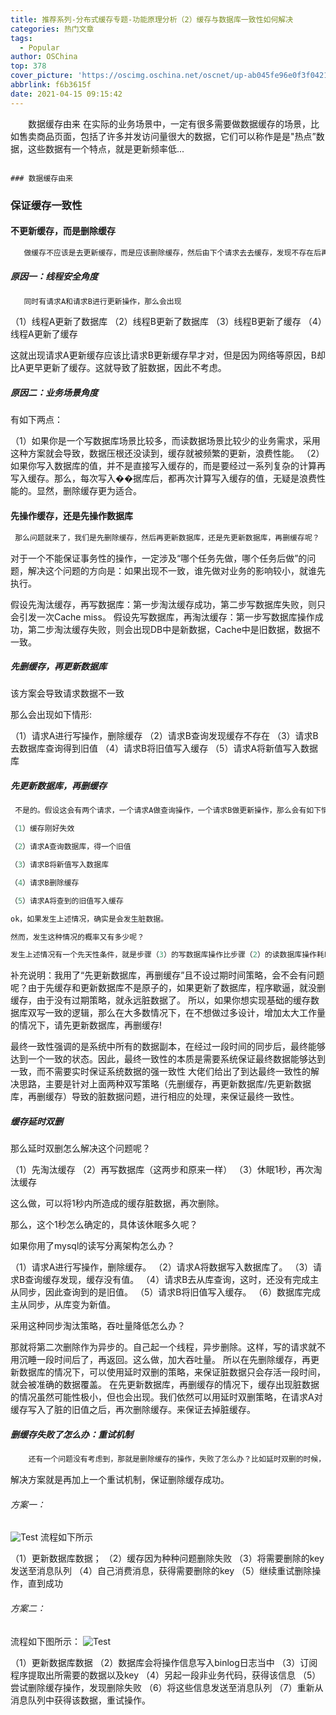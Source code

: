 ```yaml
---
title: 推荐系列-分布式缓存专题-功能原理分析（2）缓存与数据库一致性如何解决
categories: 热门文章
tags:
  - Popular
author: OSChina
top: 378
cover_picture: 'https://oscimg.oschina.net/oscnet/up-ab045fe96e0f3f0421f5813243ac890a406.png'
abbrlink: f6b3615f
date: 2021-04-15 09:15:42
---
```


&emsp;&emsp;数据缓存由来 在实际的业务场景中，一定有很多需要做数据缓存的场景，比如售卖商品页面，包括了许多并发访问量很大的数据，它们可以称作是是"热点”数据，这些数据有一个特点，就是更新频率低...
<!-- more -->

                                                                                                                                                                                        ### 数据缓存由来 
 
### 保证缓存一致性 
#### 不更新缓存，而是删除缓存 
 ```java 
    做缓存不应该是去更新缓存，而是应该删除缓存，然后由下个请求去去缓存，发现不存在后再读取数据库，写入缓存。

  ```  
##### 原因一：线程安全角度 
 ```java 
    同时有请求A和请求B进行更新操作，那么会出现

  ```  
 
 （1）线程A更新了数据库 
 （2）线程B更新了数据库 
 （3）线程B更新了缓存 
 （4）线程A更新了缓存 
 
 
这就出现请求A更新缓存应该比请求B更新缓存早才对，但是因为网络等原因，B却比A更早更新了缓存。这就导致了脏数据，因此不考虑。 
##### 原因二：业务场景角度 
有如下两点： 
 
 （1）如果你是一个写数据库场景比较多，而读数据场景比较少的业务需求，采用这种方案就会导致，数据压根还没读到，缓存就被频繁的更新，浪费性能。 
 （2）如果你写入数据库的值，并不是直接写入缓存的，而是要经过一系列复杂的计算再写入缓存。那么，每次写入��据库后，都再次计算写入缓存的值，无疑是浪费性能的。显然，删除缓存更为适合。 
 
 
#### 先操作缓存，还是先操作数据库 
 ```java 
  那么问题就来了，我们是先删除缓存，然后再更新数据库，还是先更新数据库，再删缓存呢？

  ```  
对于一个不能保证事务性的操作，一定涉及“哪个任务先做，哪个任务后做”的问题，解决这个问题的方向是：如果出现不一致，谁先做对业务的影响较小，就谁先执行。 
 
 假设先淘汰缓存，再写数据库：第一步淘汰缓存成功，第二步写数据库失败，则只会引发一次Cache miss。 
 假设先写数据库，再淘汰缓存：第一步写数据库操作成功，第二步淘汰缓存失败，则会出现DB中是新数据，Cache中是旧数据，数据不一致。 
 
##### 先删缓存，再更新数据库 
该方案会导致请求数据不一致 
 
那么会出现如下情形: 
 
 （1）请求A进行写操作，删除缓存 
 （2）请求B查询发现缓存不存在 
 （3）请求B去数据库查询得到旧值 
 （4）请求B将旧值写入缓存 
 （5）请求A将新值写入数据库 
 
 
##### 先更新数据库，再删缓存 
 ```java 
  不是的。假设这会有两个请求，一个请求A做查询操作，一个请求B做更新操作，那么会有如下情形产生：

（1）缓存刚好失效

（2）请求A查询数据库，得一个旧值

（3）请求B将新值写入数据库

（4）请求B删除缓存

（5）请求A将查到的旧值写入缓存

ok，如果发生上述情况，确实是会发生脏数据。

然而，发生这种情况的概率又有多少呢？

发生上述情况有一个先天性条件，就是步骤（3）的写数据库操作比步骤（2）的读数据库操作耗时更短，才有可能使得步骤（4）先于步骤（5）。可是，大家想想，数据库的读操作的速度远快于写操作的（不然做读写分离干嘛，做读写分离的意义就是因为读操作比较快，耗资源少），因此步骤（3）耗时比步骤（2）更短，这一情形很难出现。


  ```  
 
补充说明：我用了“先更新数据库，再删缓存”且不设过期时间策略，会不会有问题呢？由于先缓存和更新数据库不是原子的，如果更新了数据库，程序歇逼，就没删缓存，由于没有过期策略，就永远脏数据了。 
所以，如果你想实现基础的缓存数据库双写一致的逻辑，那么在大多数情况下，在不想做过多设计，增加太大工作量的情况下，请先更新数据库，再删缓存! 
 
最终一致性强调的是系统中所有的数据副本，在经过一段时间的同步后，最终能够达到一个一致的状态。因此，最终一致性的本质是需要系统保证最终数据能够达到一致，而不需要实时保证系统数据的强一致性 
大佬们给出了到达最终一致性的解决思路，主要是针对上面两种双写策略（先删缓存，再更新数据库/先更新数据库，再删缓存）导致的脏数据问题，进行相应的处理，来保证最终一致性。 
 
##### 缓存延时双删 
 
 
那么延时双删怎么解决这个问题呢？ 
 
 （1）先淘汰缓存 
 （2）再写数据库（这两步和原来一样） 
 （3）休眠1秒，再次淘汰缓存 
 
这么做，可以将1秒内所造成的缓存脏数据，再次删除。 
 
那么，这个1秒怎么确定的，具体该休眠多久呢？ 
 
 
如果你用了mysql的读写分离架构怎么办？ 
 
 
 （1）请求A进行写操作，删除缓存。 
 （2）请求A将数据写入数据库了。 
 （3）请求B查询缓存发现，缓存没有值。 
 （4）请求B去从库查询，这时，还没有完成主从同步，因此查询到的是旧值。 
 （5）请求B将旧值写入缓存。 
 （6）数据库完成主从同步，从库变为新值。 
 
 
采用这种同步淘汰策略，吞吐量降低怎么办？ 
 
 那就将第二次删除作为异步的。自己起一个线程，异步删除。这样，写的请求就不用沉睡一段时间后了，再返回。这么做，加大吞吐量。 
 所以在先删除缓存，再更新数据库的情况下，可以使用延时双删的策略，来保证脏数据只会存活一段时间，就会被准确的数据覆盖。 
 在先更新数据库，再删缓存的情况下，缓存出现脏数据的情况虽然可能性极小，但也会出现。我们依然可以用延时双删策略，在请求A对缓存写入了脏的旧值之后，再次删除缓存。来保证去掉脏缓存。 
 
 
##### 删缓存失败了怎么办：重试机制 
 ```java 
     还有一个问题没有考虑到，那就是删除缓存的操作，失败了怎么办？比如延时双删的时候，第二次缓存删除失败了，那不还是没有清除脏数据吗？

  ```  
解决方案就是再加上一个重试机制，保证删除缓存成功。 
###### 方案一： 
![Test](https://oscimg.oschina.net/oscnet/up-ab045fe96e0f3f0421f5813243ac890a406.png  '分布式缓存专题-功能原理分析（2）缓存与数据库一致性如何解决') 流程如下所示 
 
 （1）更新数据库数据； 
 （2）缓存因为种种问题删除失败 
 （3）将需要删除的key发送至消息队列 
 （4）自己消费消息，获得需要删除的key 
 （5）继续重试删除操作，直到成功 
 
 
###### 方案二： 
流程如下图所示： 
![Test](https://oscimg.oschina.net/oscnet/up-ab045fe96e0f3f0421f5813243ac890a406.png  '分布式缓存专题-功能原理分析（2）缓存与数据库一致性如何解决') 
 
 （1）更新数据库数据 
 （2）数据库会将操作信息写入binlog日志当中 
 （3）订阅程序提取出所需要的数据以及key 
 （4）另起一段非业务代码，获得该信息 
 （5）尝试删除缓存操作，发现删除失败 
 （6）将这些信息发送至消息队列 
 （7）重新从消息队列中获得该数据，重试操作。 

                                        